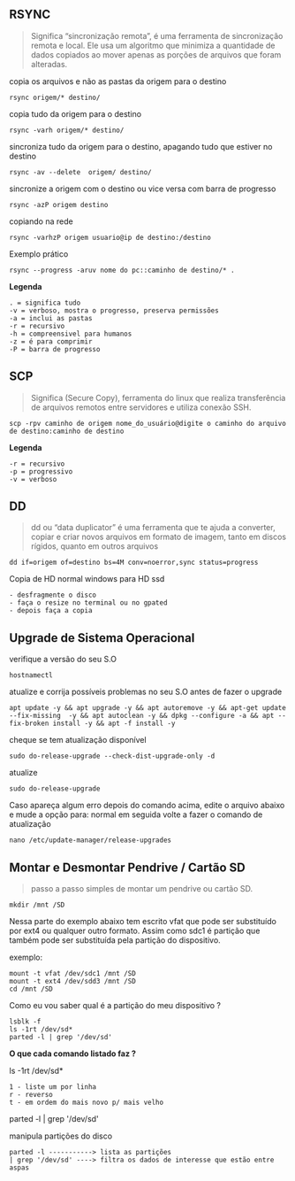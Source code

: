 ## RSYNC
> Significa “sincronização remota”, é uma ferramenta de sincronização remota e local. Ele usa um algoritmo que minimiza a quantidade de dados copiados ao mover apenas as porções de arquivos que foram alteradas.

copia os arquivos e não as pastas da origem para o destino

```
rsync origem/* destino/
```

copia tudo da origem para o destino

```
rsync -varh origem/* destino/
```

sincroniza tudo da origem para o destino, apagando tudo que estiver no destino

```
rsync -av --delete  origem/ destino/
```

sincronize a origem com o destino ou vice versa com barra de progresso

```
rsync -azP origem destino
```

copiando na rede

```
rsync -varhzP origem usuario@ip de destino:/destino
```

Exemplo prático

```
rsync --progress -aruv nome do pc::caminho de destino/* .
```


**Legenda**
```
. = significa tudo
-v = verboso, mostra o progresso, preserva permissões
-a = inclui as pastas
-r = recursivo
-h = compreensivel para humanos
-z = é para comprimir
-P = barra de progresso
```

## SCP
> Significa (Secure Copy), ferramenta do linux que realiza transferência de arquivos remotos entre servidores e utiliza conexão SSH. 

```
scp -rpv caminho de origem nome_do_usuário@digite o caminho do arquivo de destino:caminho de destino
```

**Legenda**
```
-r = recursivo
-p = progressivo
-v = verboso
```

## DD
> dd ou “data duplicator” é uma ferramenta que te ajuda a converter, copiar e criar novos arquivos em formato de imagem, tanto em discos rígidos, quanto em outros arquivos

```
dd if=origem of=destino bs=4M conv=noerror,sync status=progress
```

Copia de HD normal windows para HD ssd
```
- desfragmente o disco
- faça o resize no terminal ou no gpated
- depois faça a copia
```

## Upgrade de Sistema Operacional

verifique a versão do seu S.O
```
hostnamectl
```

atualize e corrija possíveis problemas no seu S.O antes de fazer o upgrade
```
apt update -y && apt upgrade -y && apt autoremove -y && apt-get update --fix-missing  -y && apt autoclean -y && dpkg --configure -a && apt --fix-broken install -y && apt -f install -y
```

cheque se tem atualização disponível

```
sudo do-release-upgrade --check-dist-upgrade-only -d
```
atualize
```
sudo do-release-upgrade
```
Caso apareça algum erro depois do comando acima, edite o arquivo abaixo e mude a opção para: normal
em seguida volte a fazer o comando de atualização

```
nano /etc/update-manager/release-upgrades
```

## Montar e Desmontar Pendrive / Cartão SD
> passo a passo simples de montar um pendrive ou cartão SD.

```
mkdir /mnt /SD
```
Nessa parte do exemplo abaixo tem escrito vfat que pode ser substituído por ext4 ou qualquer outro formato.
Assim como sdc1 é partição que também pode ser substituída pela partição do dispositivo.

exemplo:

```
mount -t vfat /dev/sdc1 /mnt /SD
mount -t ext4 /dev/sdd3 /mnt /SD
cd /mnt /SD
```

Como eu vou saber qual é a partição do meu dispositivo ?

```
lsblk -f
ls -1rt /dev/sd*
parted -l | grep '/dev/sd'
```

**O que cada comando listado faz ?**

ls -1rt /dev/sd*

```
1 - liste um por linha
r - reverso
t - em ordem do mais novo p/ mais velho
```

parted -l | grep '/dev/sd'

manipula partições do disco

```
parted -l -----------> lista as partições
| grep '/dev/sd' ----> filtra os dados de interesse que estão entre aspas
```



